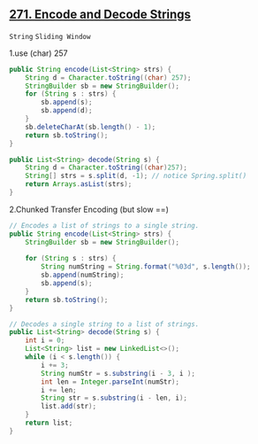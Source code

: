 [271. Encode and Decode Strings](https://leetcode.com/problems/encode-and-decode-strings/)
---

`String` `Sliding Window`

1.use (char) 257

```java
public String encode(List<String> strs) {
    String d = Character.toString((char) 257);
    StringBuilder sb = new StringBuilder();
    for (String s : strs) {
        sb.append(s);
        sb.append(d);
    }
    sb.deleteCharAt(sb.length() - 1);
    return sb.toString();
}

public List<String> decode(String s) {
    String d = Character.toString((char)257);
    String[] strs = s.split(d, -1); // notice Spring.split()
    return Arrays.asList(strs);
}
```

2.Chunked Transfer Encoding (but slow ==)

```java
// Encodes a list of strings to a single string.
public String encode(List<String> strs) {
    StringBuilder sb = new StringBuilder();
    
    for (String s : strs) {
        String numString = String.format("%03d", s.length());
        sb.append(numString);
        sb.append(s);
    }
    return sb.toString();
}

// Decodes a single string to a list of strings.
public List<String> decode(String s) {
    int i = 0;
    List<String> list = new LinkedList<>();
    while (i < s.length()) {
        i += 3;
        String numStr = s.substring(i - 3, i );
        int len = Integer.parseInt(numStr);
        i += len;
        String str = s.substring(i - len, i);
        list.add(str);
    }
    return list;
}

```

